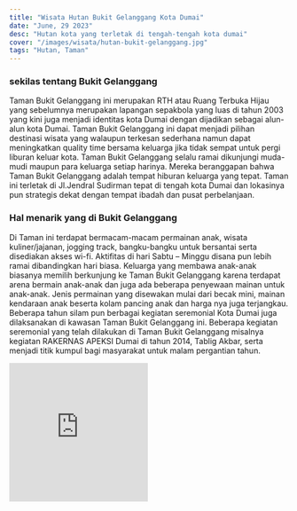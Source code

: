 ```yaml
---
title: "Wisata Hutan Bukit Gelanggang Kota Dumai"
date: "June, 29 2023"
desc: "Hutan kota yang terletak di tengah-tengah kota dumai"
cover: "/images/wisata/hutan-bukit-gelanggang.jpg"
tags: "Hutan, Taman"
---
```


### sekilas tentang Bukit Gelanggang

Taman Bukit Gelanggang ini merupakan RTH atau Ruang Terbuka Hijau yang sebelumnya merupakan lapangan sepakbola yang luas di tahun 2003 yang kini juga menjadi identitas kota Dumai dengan dijadikan sebagai alun-alun kota Dumai. Taman Bukit Gelanggang ini dapat menjadi pilihan destinasi wisata yang walaupun terkesan sederhana namun dapat meningkatkan quality time bersama keluarga jika tidak sempat untuk pergi liburan keluar kota. Taman Bukit Gelanggang selalu ramai dikunjungi muda-mudi maupun para keluarga setiap harinya. Mereka beranggapan bahwa Taman Bukit Gelanggang adalah tempat hiburan keluarga yang tepat. Taman ini terletak di Jl.Jendral Sudirman tepat di tengah kota Dumai dan lokasinya pun strategis dekat dengan tempat ibadah dan pusat perbelanjaan.

### Hal menarik yang di Bukit Gelanggang

Di Taman ini terdapat bermacam-macam permainan anak, wisata kuliner/jajanan, jogging track, bangku-bangku untuk bersantai serta disediakan akses wi-fi. Aktifitas di hari Sabtu – Minggu disana pun lebih ramai dibandingkan hari biasa. Keluarga yang membawa anak-anak biasanya memilih berkunjung ke Taman Bukit Gelanggang karena terdapat arena bermain anak-anak dan juga ada beberapa penyewaan mainan untuk anak-anak. Jenis permainan yang disewakan mulai dari becak mini, mainan kendaraan anak beserta kolam pancing anak dan harga nya juga terjangkau. Beberapa tahun silam pun berbagai kegiatan seremonial Kota Dumai juga dilaksanakan di kawasan Taman Bukit Gelanggang ini. Beberapa kegiatan seremonial yang telah dilakukan di Taman Bukit Gelanggang misalnya kegiatan RAKERNAS APEKSI Dumai di tahun 2014, Tablig Akbar, serta menjadi titik kumpul bagi masyarakat untuk malam pergantian tahun.

 <iframe src="https://www.google.com/maps/embed?pb=!1m18!1m12!1m3!1d11610.726317764718!2d101.44186177272725!3d1.656989320447857!2m3!1f0!2f0!3f0!3m2!1i1024!2i768!4f13.1!3m3!1m2!1s0x31d3af47951fa185%3A0x467a62ea413107dd!2sTaman%20Bukit%20Gelanggang!5e0!3m2!1sid!2sid!4v1689221479285!5m2!1sid!2sid" width="250" height="250" style="border:0;" allowfullscreen="" loading="lazy" referrerpolicy="no-referrer-when-downgrade"></iframe>
